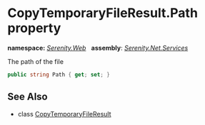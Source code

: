 # CopyTemporaryFileResult.Path property
**namespace:** *[Serenity.Web](../../README.md#serenity.web-namespace)*   **assembly**: *[Serenity.Net.Services](../../README.md)*

The path of the file

```csharp
public string Path { get; set; }
```

## See Also

* class [CopyTemporaryFileResult](../CopyTemporaryFileResult.md)